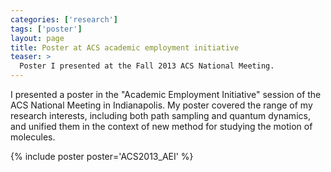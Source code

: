 ```yaml
---
categories: ['research']
tags: ['poster']
layout: page
title: Poster at ACS academic employment initiative
teaser: >
  Poster I presented at the Fall 2013 ACS National Meeting.
---
```


I presented a poster in the "Academic Employment Initiative" session of the
ACS National Meeting in Indianapolis. My poster covered the range of my
research interests, including both path sampling and quantum dynamics, and
unified them in the context of new method for studying the motion of
molecules.

{% include poster poster='ACS2013_AEI' %}
